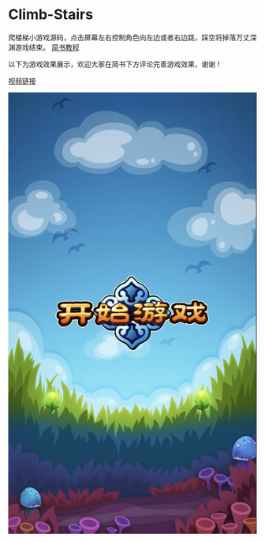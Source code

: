 # Climb-Stairs
爬楼梯小游戏源码，点击屏幕左右控制角色向左边或者右边跳，踩空将掉落万丈深渊游戏结束。
[简书教程](http://www.baidu.com)

以下为游戏效果展示，欢迎大家在简书下方评论完善游戏效果，谢谢！

[视频链接](http://v.youku.com/v_show/id_XMzYzMjU5OTMxNg.html?spm=a2h0j.11185381.listitem_page1.5~A)

![image](gameStart.png)







